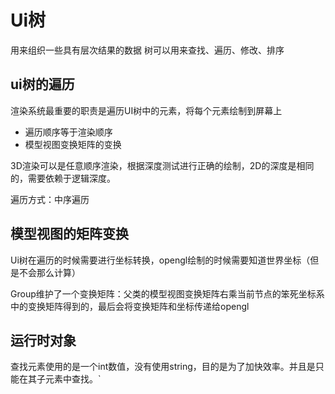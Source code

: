 # Ui树

用来组织一些具有层次结果的数据  树可以用来查找、遍历、修改、排序

## ui树的遍历

渲染系统最重要的职责是遍历UI树中的元素，将每个元素绘制到屏幕上
- 遍历顺序等于渲染顺序
- 模型视图变换矩阵的变换

3D渲染可以是任意顺序渲染，根据深度测试进行正确的绘制，2D的深度是相同的，需要依赖于逻辑深度。


遍历方式：中序遍历

## 模型视图的矩阵变换

Ui树在遍历的时候需要进行坐标转换，opengl绘制的时候需要知道世界坐标（但是不会那么计算）

Group维护了一个变换矩阵：父类的模型视图变换矩阵右乘当前节点的笨死坐标系中的变换矩阵得到的，最后会将变换矩阵和坐标传递给opengl

## 运行时对象

查找元素使用的是一个int数值，没有使用string，目的是为了加快效率。并且是只能在其子元素中查找。`
